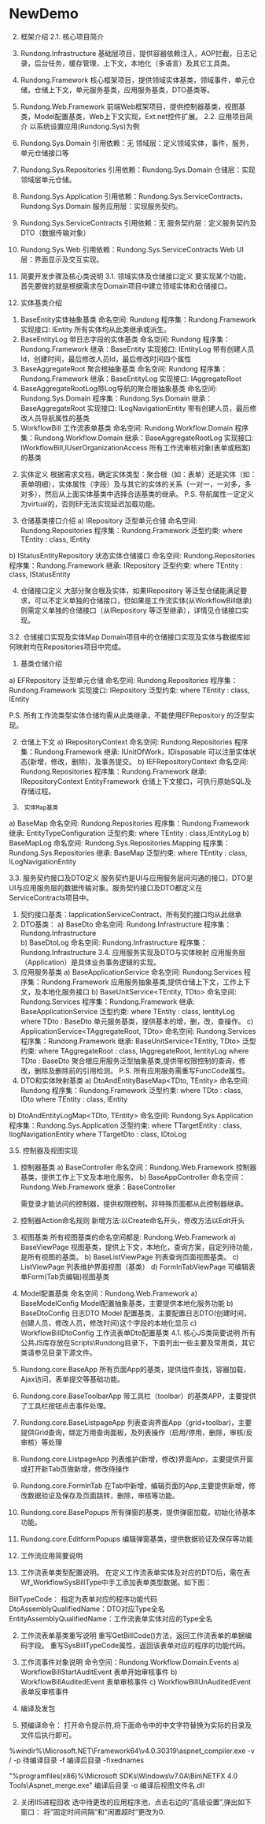 # NewDemo

2.	框架介绍
2.1.	核心项目简介
1.	Rundong.Infrastructure
基础层项目，提供容器依赖注入，AOP拦截，日志记录，后台任务，缓存管理，上下文，本地化（多语言）及其它工具类。
2.	Rundong.Framework
核心框架项目，提供领域实体基类，领域事件，单元仓储，仓储上下文，单元服务基类，应用服务基类，DTO基类等。
3.	Rundong.Web.Framework
前端Web框架项目，提供控制器基类，视图基类，Model配置基类，Web上下文实现，Ext.net控件扩展。
2.2.	应用项目简介
以系统设置应用(Rundong.Sys)为例
1.	Rundong.Sys.Domain
引用依赖：无
领域层：定义领域实体，事件，服务，单元仓储接口等
2.	Rundong.Sys.Repositories
引用依赖：Rundong.Sys.Domain
仓储层：实现领域层单元仓储。
3.	Rundong.Sys.Application
引用依赖：Rundong.Sys.ServiceContracts，Rundong.Sys.Domain
服务应用层：实现服务契约。
4.	Rundong.Sys.ServiceContracts
引用依赖：无
服务契约层：定义服务契约及DTO（数据传输对象）
5.	Rundong.Sys.Web
引用依赖：Rundong.Sys.ServiceContracts
Web UI层：界面显示及交互实现。


3.	简要开发步骤及核心类说明
3.1.	领域实体及仓储接口定义
要实现某个功能，首先要做的就是根据需求在Domain项目中建立领域实体和仓储接口。
1.	实体基类介绍
1)	BaseEntity实体抽象基类
命名空间: Rundong
程序集：Rundong.Framework
实现接口: IEntity
		   所有实体均从此类继承或派生。
2)	BaseEntityLog 带日志字段的实体基类
命名空间: Rundong
程序集：Rundong.Framework
继承：BaseEntity
实现接口: IEntityLog
带有创建人员Id，创建时间，最后修改人员Id，最后修改时间四个属性
3)	BaseAggregateRoot 聚合根抽象基类
命名空间: Rundong
程序集：Rundong.Framework
继承：BaseEntityLog
实现接口: IAggregateRoot
4)	BaseAggregateRootLog带Log导航的聚合根抽象基类
命名空间: Rundong.Sys.Domain
程序集：Rundong.Sys.Domain
继承：BaseAggregateRoot
实现接口: ILogNavigationEntity
带有创建人员，最后修改人员导航属性的基类
5)	WorkflowBill 工作流表单基类
命名空间: Rundong.Workflow.Domain
程序集：Rundong.Workflow.Domain
继承：BaseAggregateRootLog
实现接口: IWorkflowBill,IUserOrganizationAccess
所有工作流审核对象(表单或档案)的基类

2.	实体定义
根据需求文档，确定实体类型：聚合根（如：表单）还是实体（如：表单明细），实体属性（字段）及与其它的实体的关系（一对一，一对多，多对多），然后从上面实体基类中选择合适基类的继承。
P.S.  导航属性一定定义为virtual的，否则EF无法实现延迟加载功能。

3.	仓储基类接口介绍
a)	IRepository <TEntity>  泛型单元仓储
命名空间: Rundong.Repositories
程序集：Rundong.Framework
泛型约束: where TEntity : class, IEntity

b)	IStatusEntityRepository <TEntity>状态实体仓储接口
命名空间: Rundong.Repositories
程序集：Rundong.Framework
继承: IRepository <TEntity>
泛型约束: where TEntity : class, IStatusEntity

4.	仓储接口定义
大部分聚合根及实体，如果IRepository <TEntity>等泛型仓储能满足要求，可以不定义单独的仓储接口，但如果是工作流实体(从WorkflowBill继承)则需定义单独的仓储接口（从IRepository <TEntity>等泛型继承），详情见仓储接口实现。

3.2.	仓储接口实现及实体Map
Domain项目中的仓储接口实现及实体与数据库如何映射均在Repositories项目中完成。
1.	基类仓储介绍

a)	EFRepository<TEntity>  泛型单元仓储
命名空间: Rundong.Repositories
程序集：Rundong.Framework
实现接口: IRepository<TEntity>
泛型约束: where TEntity : class, IEntity

P.S. 所有工作流类型实体仓储均需从此类继承，不能使用EFRepository <TEntity>的泛型实现。




2.	仓储上下文
a)	IRepositoryContext
命名空间: Rundong.Repositories
程序集：Rundong.Framework
继承: IUnitOfWork，IDisposable
可以注册实体状态(新增，修改，删除)，及事务提交。
b)	IEFRepositoryContext 
命名空间: Rundong.Repositories
程序集：Rundong.Framework
继承: IRepositoryContext
EntityFramework 仓储上下文接口，可执行原始SQL及存储过程。
3.		实体Map基类
a)	BaseMap<TEntity>
命名空间: Rundong.Repositories
程序集：Rundong.Framework
继承: EntityTypeConfiguration<TEntity>
    泛型约束: where TEntity :  class,IEntityLog
b)	BaseMapLog<TEntity>
命名空间: Rundong.Sys.Repositories.Mapping
程序集：Rundong.Sys.Repositories
继承: BaseMap <TEntity>
    泛型约束: where TEntity :  class, ILogNavigationEntity

3.3.	服务契约接口及DTO定义
服务契约是UI与应用服务层间沟通的接口，DTO是UI与应用服务层的数据传输对象。服务契约接口及DTO都定义在ServiceContracts项目中。
1.	契约接口基类：IapplicationServiceContract，所有契约接口均从此继承
2.	DTO基类：
a)	BaseDto
命名空间: Rundong.Infrastructure
程序集：Rundong.Infrastructure	
b)	BaseDtoLog
命名空间: Rundong.Infrastructure
程序集：Rundong.Infrastructure
3.4.	应用服务实现及DTO与实体映射
应用服务层（Application）是具体业务事务逻辑的实现。
1.	应用服务基类
a)	BaseApplicationService
命名空间: Rundong.Services
程序集：Rundong.Framework
应用服务抽象基类,提供仓储上下文，工作上下文，及本地化服务接口
b)	BaseUnitService<TEntity, TDto>
命名空间: Rundong.Services
程序集：Rundong.Framework
继承: BaseApplicationService
泛型约束: where TEntity : class, IentityLog where TDto : BaseDto
单元服务基类，提供基本的增，删，改，查操作。
c)	ApplicationService<TAggregateRoot, TDto>
命名空间: Rundong.Services
程序集：Rundong.Framework
继承: BaseUnitService<TEntity, TDto>
泛型约束: where TAggregateRoot : class, IAggregateRoot, IentityLog where TDto : BaseDto
        聚合根应用服务泛型抽象基类,提供带权限控制的查询，修改，删除及删除前的引用检测。
P.S. 所有应用服务需重写FuncCode属性。
2.	DTO和实体映射基类
a)	DtoAndEntityBaseMap<TDto, TEntity>
命名空间: Rundong
程序集：Rundong.Framework
泛型约束: where TDto : class, IDto where TEntity : class, IEntity

b)	DtoAndEntityLogMap<TDto, TEntity>
命名空间: Rundong.Sys.Application
程序集：Rundong.Sys.Application
泛型约束: where TTargetEntity : class, IlogNavigationEntity 
where TTargetDto : class, IDtoLog

3.5.	控制器及视图实现
1.	控制器基类
a)	BaseController
命名空间：Rundong.Web.Framework
控制器基类，提供工作上下文及本地化服务。
b)	BaseAppController
命名空间：Rundong.Web.Framework
继承：BaseController

	需登录才能访问的控制器，提供权限控制，非特殊页面都从此控制器继承。

2.	控制器Action命名规则
新增方法:以Create命名开头，修改方法以Edit开头

3.	视图基类
所有视图基类的命名空间都是: Rundong.Web.Framework
a)	BaseViewPage
视图基类，提供上下文，本地化，查询方案，自定列待功能，是所有视图的基类。
b)	BaseListViewPage
列表查询页面视图基类。
c)	ListViewPage
列表维护界面视图（基类）
d)	FormInTabViewPage
可编辑表单Form(Tab页编辑)视图基类
4.	Model配置基类
命名空间：Rundong.Web.Framework
a)	BaseModelConfig<TModel>
Model配置抽象基类，主要提供本地化服务功能
b)	BaseDtoConfig<TModel>
日志DTO Model 配置基类，主要配置日志DTO(创建时间，创建人员，修改人员，修改时间)这个字段的本地化显示
c)	WorkflowBillDtoConfig<TModel>
工作流表单Dto配置基类
4.1.	核心JS类简要说明
所有公共JS库存放在Scripts\Rundong目录下，下面列出一些主要及常用类，其它类请参见目录下源文件。
1.	Rundong.core.BaseApp
所有页面App的基类，提供组件查找，容器加载，Ajax访问，表单提交等基础功能。
2.	Rundong.core.BaseToolbarApp
带工具栏（toolbar）的基类APP，主要提供了工具栏按钮点击事件处理。
3.	Rundong.core.BaseListpageApp
列表查询界面App（grid+toolbar)，主要提供Grid查询，绑定万用查询面板，及列表操作（启用/停用，删除，审核/反审核）等处理
4.	Rundong.core.ListpageApp
列表维护(新增，修改)界面App，主要提供开窗或打开新Tab页做新增，修改待操作
5.	Rundong.core.FormInTab
在Tab中新增，编辑页面的App,主要提供新增，修改数据验证及保存及页面跳转，删除，审核等功能。
6.	Rundong.core.BasePopups
所有弹窗的基类，提供弹窗加载，初始化待基本功能。
7.	Rundong.core.EditformPopups
编辑弹窗基类，提供数据验证及保存等功能
5.	工作流应用简要说明
1.	工作流表单类型配置说明。
在定义工作流表单实体及对应的DTO后，需在表Wf_WorkflowSysBillType中手工添加表单类型数据。如下图：

 
BillTypeCode：	指定为表单对应的程序功能代码
DtoAssemblyQualifiedName：DTO对应Type全名
EntityAssemblyQualifiedName：工作流表单实体对应的Type全名


2.	工作流表单基类重写说明
重写GetBillCode()方法，返回工作流表单的单据编码字段。
重写SysBillTypeCode属性，返回该表单对应的程序的功能代码。
 

3.	工作流事件对象说明
命令空间：Rundong.Workflow.Domain.Events
a)	WorkflowBillStartAuditEvent<T>
表单开始审核事件
b)	WorkflowBillAuditedEvent<T>
表单审核事件
c)	WorkflowBillUnAuditedEvent<T>
表单反审核事件
4.	编译及发包
1.	预编译命令：
打开命令提示符,将下面命令中的中文字符替换为实际的目录及文件后执行即可。

%windir%\Microsoft.NET\Framework64\v4.0.30319\aspnet_compiler.exe -v / -p 待编译目录 -f 编译后目录 -fixednames

"%programfiles(x86)%\Microsoft SDKs\Windows\v7.0A\Bin\NETFX 4.0 Tools\Aspnet_merge.exe" 编译后目录 -o 编译后视图文件名.dll

2.	关闭IIS进程回收
选中待更改的应用程序池，点击右边的“高级设置”,弹出如下窗口：
将”固定时间间隔”和”闲置超时”更改为0.

